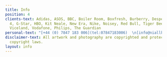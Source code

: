 ```yaml
---
title: Info
position: 4
clients-text: Adidas, ASOS, BBC, Boiler Room, Boxfresh, Burberry, Desperados, Diesel,  Channel
  4, G-Star, HBO, Kit Neale, New Era, Nike, Noisey, Red Bull, Tiger Beer, Vans, Vice,
  Viceland, Vodafone, Philips, The Guardian
personal-text: "[+44 (0) 7847 183 006](tel:07847183006)  \n[info@niallkenny.com](mailto:info@niallkenny.com)"
disclaimer-text: All artwork and photography are copyrighted and protected under international
  copyright laws.
layout: info
---
```


